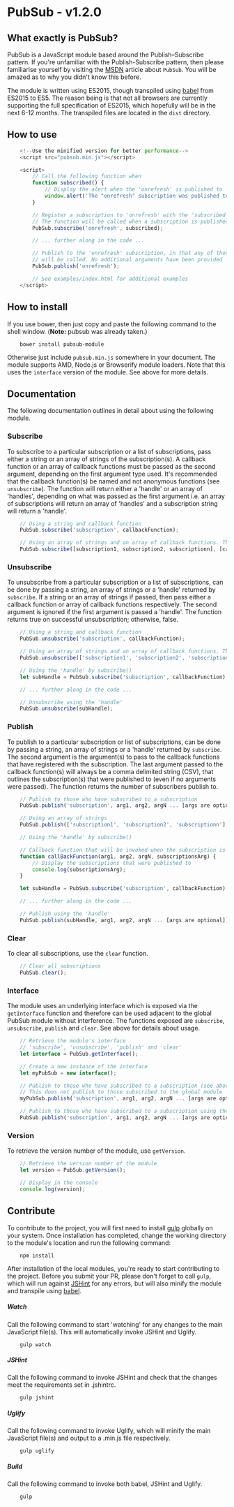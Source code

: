 # PubSub - v1.2.0

## What exactly is PubSub?

PubSub is a JavaScript module based around the Publish–Subscribe pattern. If you're unfamiliar with the Publish-Subscribe pattern, then please familiarise yourself by visiting the [MSDN](https://msdn.microsoft.com/en-us/library/ff649664.aspx) article about `PubSub`. You will be amazed as to why you didn't know this before.

The module is written using ES2015, though transpiled using [babel](https://babeljs.io) from ES2015 to ES5. The reason being is that not all browsers are currently supporting the full specification of ES2015, which hopefully will be in the next 6-12 months. The transpiled files are located in the `dist` directory.

## How to use

```javascript
    <!--Use the minified version for better performance-->
    <script src="pubsub.min.js"></script>

    <script>
        // Call the following function when
        function subscribed() {
            // Display the alert when the 'onrefresh' is published to
            window.alert('The "onrefresh" subscription was published to.');
        }

        // Register a subscription to 'onrefresh' with the 'subscribed' callback function.
        // The function will be called when a subscription is published to
        PubSub.subscribe('onrefresh', subscribed);

        // ... further along in the code ...

        // Publish to the 'onrefresh' subscription, in that any of those callback functions subscribed,
        // will be called. No additional arguments have been provided
        PubSub.publish('onrefresh');

        // See examples/index.html for additional examples
    </script>
```

## How to install

If you use bower, then just copy and paste the following command to the shell window. (**Note:** pubsub was already taken.)
```shell
    bower install pubsub-module
```

Otherwise just include `pubsub.min.js` somewhere in your document. The module supports AMD, Node.js or Browserify module loaders. Note that this uses the `interface` version of the module. See above for more details.

## Documentation

The following documentation outlines in detail about using the following module.

### Subscribe

To subscribe to a particular subscription or a list of subscriptions, pass either a string or an array of strings of the subscription(s). A callback function or an array of callback functions must be passed as the second argument, depending on the first argument type used. It's recommended that the callback function(s) be named and not anonymous functions (see `unsubscribe`).
The function will return either a 'handle' or an array of 'handles', depending on what was passed as the first argument i.e. an array of subscriptions will return an array of 'handles' and a subscription string will return a 'handle'.

```javascript
    // Using a string and callback function
    PubSub.subscribe('subscription', callbackFunction);

    // Using an array of strings and an array of callback functions. They must be the same length
    PubSub.subscribe([subscription1, subscription2, subscriptionn], [callbackFunction1, callbackFunction2, callbackFunctionn]);
```

### Unsubscribe

To unsubscribe from a particular subscription or a list of subscriptions, can be done by passing a string, an array of strings or a 'handle' returned by `subscribe`. If a string or an array of strings if passed, then pass either a callback function or array of callback functions respectively. The second argument is ignored if the first argument is passed a 'handle'.
The function returns true on successful unsubscription; otherwise, false.

```javascript
    // Using a string and callback function
    PubSub.unsubscribe('subscription', callbackFunction);

    // Using an array of strings and an array of callback functions. They must be the same length
    PubSub.unsubscribe(['subscription1', 'subscription2', 'subscriptionn'], [callbackFunction1, callbackFunction2, callbackFunctionn]);

    // Using the 'handle' by subscribe()
    let subHandle = PubSub.subscribe('subscription', callbackFunction);

    // ... further along in the code ...

    // Unsubscribe using the 'handle'
    PubSub.unsubscribe(subHandle);
```

### Publish

To publish to a particular subscription or list of subscriptions, can be done by passing a string, an array of strings or a 'handle' returned by `subscribe`. The second argument is the argument(s) to pass to the callback functions that have registered with the subscription. The last argument passed to the callback function(s) will always be a comma delimited string (CSV), that outlines the subscription(s) that were published to (even if no arguments were passed).
The function returns the number of subscribers publish to.

```javascript
    // Publish to those who have subscribed to a subscription
    PubSub.publish('subscription', arg1, arg2, argN ... [args are optional]);

    // Using an array of strings
    PubSub.publish(['subscription1', 'subscription2', 'subscriptionn'], arg1, arg2, argN ... [args are optional]);

    // Using the 'handle' by subscribe()

    // Callback function that will be invoked when the subscription is published to
    function callBackFunction(arg1, arg2, argN, subscriptionsArg) {
        // Display the subscriptions that were published to
        console.log(subscriptionsArg);
    }

    let subHandle = PubSub.subscribe('subscription', callbackFunction);

    // ... further along in the code ...

    // Publish using the 'handle'
    PubSub.publish(subHandle, arg1, arg2, argN ... [args are optional]);
```

### Clear

To clear all subscriptions, use the `clear` function.

```javascript
    // Clear all subscriptions
    PubSub.clear();
```

### Interface

The module uses an underlying interface which is exposed via the `getInterface` function and therefore can be used adjacent to the global PubSub module without interference. The functions exposed are `subscribe`, `unsubscribe`, `publish` and `clear`. See above for details about usage.

```javascript
    // Retrieve the module's interface
    // 'subscribe', 'unsubscribe', 'publish' and 'clear'
    let interface = PubSub.getInterface();

    // Create a new instance of the interface
    let myPubSub = new interface();

    // Publish to those who have subscribed to a subscription (see above for more details)
    // This does not publish to those subscribed to the global module
    myPubSub.publish('subscription', arg1, arg2, argN ... [args are optional]);

    // Publish to those who have subscribed to a subscription using the global module. This does not affect 'myPubSub'
    PubSub.publish('subscription', arg1, arg2, argN ... [args are optional]);
```

### Version

To retrieve the version number of the module, use `getVersion`.

```javascript
    // Retrieve the version number of the module
    let version = PubSub.getVersion();

    // Display in the console
    console.log(version);
```

## Contribute

To contribute to the project, you will first need to install [gulp](http://gulpjs.com) globally on your system. Once installation has completed, change the working directory to the module's location and run the following command:

```shell
    npm install
```

After installation of the local modules, you're ready to start contributing to the project. Before you submit your PR, please don't forget to call `gulp`, which will run against [JSHint](http://jshint.com) for any errors, but will also minify the module and transpile using [babel](https://babeljs.io).

##### Watch
Call the following command to start 'watching' for any changes to the main JavaScript file(s). This will automatically invoke JSHint and Uglify.
```shell
    gulp watch
```

##### JSHint
Call the following command to invoke JSHint and check that the changes meet the requirements set in .jshintrc.
```shell
    gulp jshint
```

##### Uglify
Call the following command to invoke Uglify, which will minify the main JavaScript file(s) and output to a .min.js file respectively.
```shell
    gulp uglify
```

##### Build
Call the following command to invoke both babel, JSHint and Uglify.
```shell
    gulp
```
